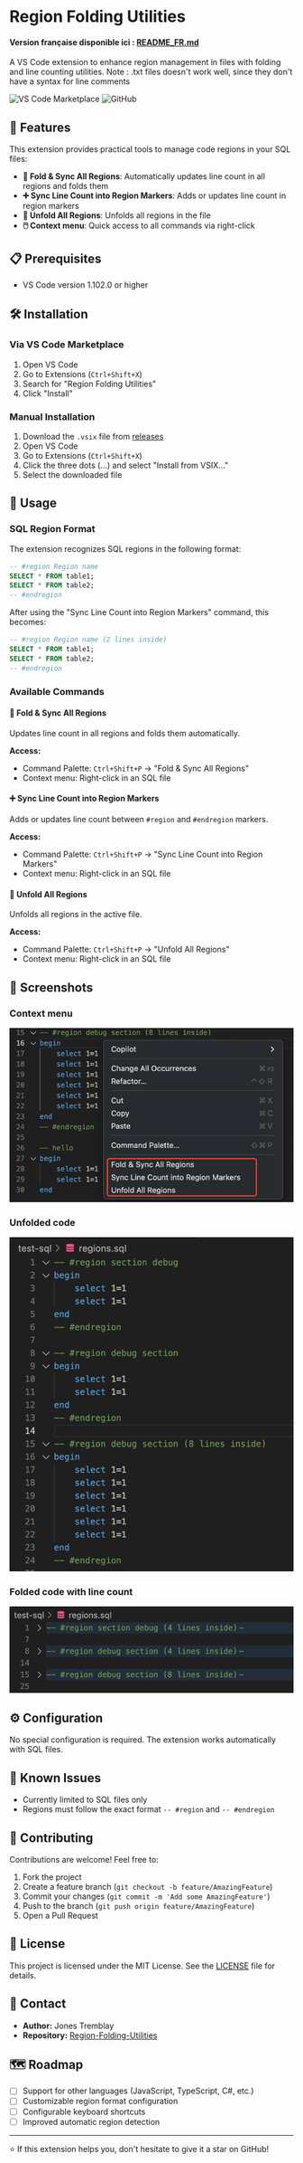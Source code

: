 # Region Folding Utilities

#### Version française disponible ici : [README_FR.md](README_FR.md)

A VS Code extension to enhance region management in files with folding and line counting utilities.
Note : .txt files doesn't work well, since they don't have a syntax for line comments

![VS Code Marketplace](https://img.shields.io/visual-studio-marketplace/v/region-folding-utilities?color=blue&logo=visual-studio-code)
![GitHub](https://img.shields.io/github/license/jonestremblay/Region-Folding-Utilities)

## 🚀 Features

This extension provides practical tools to manage code regions in your SQL files:

- **🔄 Fold & Sync All Regions**: Automatically updates line count in all regions and folds them
- **➕ Sync Line Count into Region Markers**: Adds or updates line count in region markers
- **📂 Unfold All Regions**: Unfolds all regions in the file
- **🖱️ Context menu**: Quick access to all commands via right-click

## 📋 Prerequisites

- VS Code version 1.102.0 or higher

## 🛠️ Installation

### Via VS Code Marketplace
1. Open VS Code
2. Go to Extensions (`Ctrl+Shift+X`)
3. Search for "Region Folding Utilities"
4. Click "Install"

### Manual Installation
1. Download the `.vsix` file from [releases](https://github.com/jonestremblay/Region-Folding-Utilities/releases)
2. Open VS Code
3. Go to Extensions (`Ctrl+Shift+X`)
4. Click the three dots (...) and select "Install from VSIX..."
5. Select the downloaded file

## 📖 Usage

### SQL Region Format

The extension recognizes SQL regions in the following format:

```sql
-- #region Region name
SELECT * FROM table1;
SELECT * FROM table2;
-- #endregion
```

After using the "Sync Line Count into Region Markers" command, this becomes:

```sql
-- #region Region name (2 lines inside)
SELECT * FROM table1;
SELECT * FROM table2;
-- #endregion
```

### Available Commands

#### 🔄 Fold & Sync All Regions
Updates line count in all regions and folds them automatically.

**Access:**
- Command Palette: `Ctrl+Shift+P` → "Fold & Sync All Regions"
- Context menu: Right-click in an SQL file

#### ➕ Sync Line Count into Region Markers
Adds or updates line count between `#region` and `#endregion` markers.

**Access:**
- Command Palette: `Ctrl+Shift+P` → "Sync Line Count into Region Markers"
- Context menu: Right-click in an SQL file

#### 📂 Unfold All Regions
Unfolds all regions in the active file.

**Access:**
- Command Palette: `Ctrl+Shift+P` → "Unfold All Regions"
- Context menu: Right-click in an SQL file

## 📸 Screenshots

### Context menu
![Context menu](docs/screenshots/context-menu.png)

### Unfolded code
![Unfolded code](docs/screenshots/before.png)

### Folded code with line count
![Folded code](docs/screenshots/after-fold.png)

## ⚙️ Configuration

No special configuration is required. The extension works automatically with SQL files.

## 🐛 Known Issues

- Currently limited to SQL files only
- Regions must follow the exact format `-- #region` and `-- #endregion`

## 🤝 Contributing

Contributions are welcome! Feel free to:

1. Fork the project
2. Create a feature branch (`git checkout -b feature/AmazingFeature`)
3. Commit your changes (`git commit -m 'Add some AmazingFeature'`)
4. Push to the branch (`git push origin feature/AmazingFeature`)
5. Open a Pull Request

## 📝 License

This project is licensed under the MIT License. See the [LICENSE](LICENSE) file for details.

## 📧 Contact

- **Author:** Jones Tremblay
- **Repository:** [Region-Folding-Utilities](https://github.com/jonestremblay/Region-Folding-Utilities)

## 🗺️ Roadmap

- [ ] Support for other languages (JavaScript, TypeScript, C#, etc.)
- [ ] Customizable region format configuration
- [ ] Configurable keyboard shortcuts
- [ ] Improved automatic region detection

---

⭐ If this extension helps you, don't hesitate to give it a star on GitHub!

